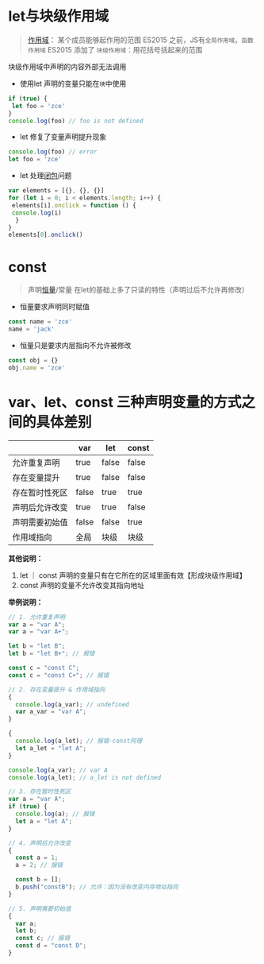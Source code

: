 # let与块级作用域

> [作用域](https://www.zhihu.com/search?q=作用域&search_source=Entity&hybrid_search_source=Entity&hybrid_search_extra={"sourceType"%3A"article"%2C"sourceId"%3A356670027})： 某个成员能够起作用的范围 ES2015 之前，JS有`全局作用域`，`函数作用域` ES2015 添加了 `块级作用域`：用花括号括起来的范围

块级作用域中声明的内容外部无法调用

- 使用let 声明的变量只能在`块`中使用

```js
if (true) {
 let foo = 'zce'
}
console.log(foo) // foo is not defined
```

- let 修复了变量声明提升现象

```js
console.log(foo) // error
let foo = 'zce'
```

- let 处理[闭包](https://www.zhihu.com/search?q=闭包&search_source=Entity&hybrid_search_source=Entity&hybrid_search_extra={"sourceType"%3A"article"%2C"sourceId"%3A356670027})问题

```js
var elements = [{}, {}, {}]
for (let i = 0; i < elements.length; i++) {
 elements[i].onclick = function () {
 console.log(i)
  }
}
elements[0].onclick()
```



# const

> 声明[恒量](https://www.zhihu.com/search?q=恒量&search_source=Entity&hybrid_search_source=Entity&hybrid_search_extra={"sourceType"%3A"article"%2C"sourceId"%3A356670027})/常量
> 在let的基础上多了只读的特性（声明过后不允许再修改）

- 恒量要求声明同时赋值

```js
const name = 'zce'
name = 'jack'
```

- 恒量只是要求内层指向不允许被修改

```js
const obj = {}
obj.name = 'zce'
```



# var、let、const 三种声明变量的方式之间的具体差别

|                | var   | let   | const |
| -------------- | ----- | ----- | ----- |
| 允许重复声明   | true  | false | false |
| 存在变量提升   | true  | false | false |
| 存在暂时性死区 | false | true  | true  |
| 声明后允许改变 | true  | true  | false |
| 声明需要初始值 | false | false | true  |
| 作用域指向     | 全局  | 块级  | 块级  |

**其他说明：**

1. let ｜ const 声明的变量只有在它所在的区域里面有效【形成块级作用域】
2. const 声明的变量不允许改变其指向地址

**举例说明：**

```js
// 1. 允许重复声明
var a = "var A";
var a = "var A+";

let b = "let B";
let b = "let B+"; // 报错

const c = "const C";
const c = "const C+"; // 报错

// 2. 存在变量提升 & 作用域指向
{
  console.log(a_var); // undefined
  var a_var = "var A";
}

{
  console.log(a_let); // 报错-const同理
  let a_let = "let A";
}

console.log(a_var); // var A
console.log(a_let); // a_let is not defined

// 3. 存在暂时性死区
var a = "var A";
if (true) {
  console.log(a); // 报错
  let a = "let A";
}

// 4. 声明后允许改变
{
  const a = 1;
  a = 2; // 报错

  const b = [];
  b.push("constB"); // 允许：因为没有改变内存地址指向
}

// 5. 声明需要初始值
{
  var a;
  let b;
  const c; // 报错
  const d = "const D";
}
```